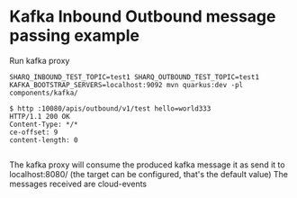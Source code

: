 # Kafka Inbound Outbound message passing example

Run kafka proxy
```
SHARQ_INBOUND_TEST_TOPIC=test1 SHARQ_OUTBOUND_TEST_TOPIC=test1 KAFKA_BOOTSTRAP_SERVERS=localhost:9092 mvn quarkus:dev -pl components/kafka/
```

```
$ http :10080/apis/outbound/v1/test hello=world333
HTTP/1.1 200 OK
Content-Type: */*
ce-offset: 9
content-length: 0


```

The kafka proxy will consume the produced kafka message it as send it to localhost:8080/ (the target can be configured, that's the default value)
The messages received are cloud-events 
